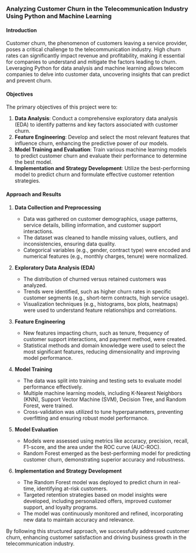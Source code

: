 ### Analyzing Customer Churn in the Telecommunication Industry Using Python and Machine Learning

#### Introduction
Customer churn, the phenomenon of customers leaving a service provider, poses a critical challenge to the telecommunication industry. High churn rates can significantly impact revenue and profitability, making it essential for companies to understand and mitigate the factors leading to churn. Leveraging Python for data analysis and machine learning allows telecom companies to delve into customer data, uncovering insights that can predict and prevent churn.

#### Objectives
The primary objectives of this project were to:
1. **Data Analysis**: Conduct a comprehensive exploratory data analysis (EDA) to identify patterns and key factors associated with customer churn.
2. **Feature Engineering**: Develop and select the most relevant features that influence churn, enhancing the predictive power of our models.
3. **Model Training and Evaluation**: Train various machine learning models to predict customer churn and evaluate their performance to determine the best model.
4. **Implementation and Strategy Development**: Utilize the best-performing model to predict churn and formulate effective customer retention strategies.

#### Approach and Results

1. **Data Collection and Preprocessing**
   - Data was gathered on customer demographics, usage patterns, service details, billing information, and customer support interactions.
   - The dataset was cleaned to handle missing values, outliers, and inconsistencies, ensuring data quality.
   - Categorical variables (e.g., gender, contract type) were encoded and numerical features (e.g., monthly charges, tenure) were normalized.

2. **Exploratory Data Analysis (EDA)**
   - The distribution of churned versus retained customers was analyzed.
   - Trends were identified, such as higher churn rates in specific customer segments (e.g., short-term contracts, high service usage).
   - Visualization techniques (e.g., histograms, box plots, heatmaps) were used to understand feature relationships and correlations.

3. **Feature Engineering**
   - New features impacting churn, such as tenure, frequency of customer support interactions, and payment method, were created.
   - Statistical methods and domain knowledge were used to select the most significant features, reducing dimensionality and improving model performance.

4. **Model Training**
   - The data was split into training and testing sets to evaluate model performance effectively.
   - Multiple machine learning models, including K-Nearest Neighbors (KNN), Support Vector Machine (SVM), Decision Tree, and Random Forest, were trained.
   - Cross-validation was utilized to tune hyperparameters, preventing overfitting and ensuring robust model performance.

5. **Model Evaluation**
   - Models were assessed using metrics like accuracy, precision, recall, F1-score, and the area under the ROC curve (AUC-ROC).
   - Random Forest emerged as the best-performing model for predicting customer churn, demonstrating superior accuracy and robustness.

6. **Implementation and Strategy Development**
   - The Random Forest model was deployed to predict churn in real-time, identifying at-risk customers.
   - Targeted retention strategies based on model insights were developed, including personalized offers, improved customer support, and loyalty programs.
   - The model was continuously monitored and refined, incorporating new data to maintain accuracy and relevance.

By following this structured approach, we successfully addressed customer churn, enhancing customer satisfaction and driving business growth in the telecommunication industry.
